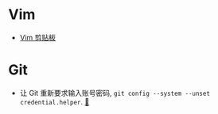 # Vim

- [Vim 剪贴板](https://harttle.land/2020/09/04/vim-clipboard.html)

# Git

- 让 Git 重新要求输入账号密码, `git config --system --unset credential.helper`. [🔗](https://seankilleen.com/2021/01/how-to-force-git-to-prompt-you-for-a-password/)
